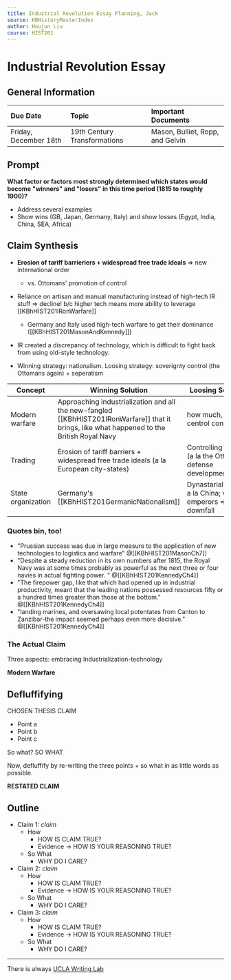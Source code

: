 ```yaml
---
title: Industrial Revolution Essay Planning, Jack
source: KBHistoryMasterIndex
author: Houjun Liu
course: HIST201
---
```


# Industrial Revolution Essay
## General Information
| Due Date | Topic | Important Documents |
| :-- | :-- | :-- |
| Friday, December 18th | 19th Century Transformations | Mason, Bulliet, Ropp, and Gelvin |

## Prompt
**What factor or factors most strongly determined which states would become "winners" and "losers" in this time period (1815 to roughly 1900)?** 

- Address several examples
- Show wins (GB, Japan, Germany, Italy) and show losses (Egypt, India, China, SEA, Africa)

## Claim Synthesis
* **Erosion of tariff barrieriers + widespread free trade ideals** => new international order
	* vs. Ottomans' promotion of control
* Reliance on artisan and manual manufacturing instead of high-tech IR stuff => decline! b/c higher tech means more ability to leverage [[KBhHIST201IRonWarfare]]
	* Germany and Italy used high-tech warfare to get their dominance ([[KBhHIST201MasonAndKennedy]])
* IR created a discrepancy of technology, which is difficult to fight back from using old-style technology.

* Winning strategy: nationalism. Loosing strategy: soverignty control (the Ottomans again) + seperatism

| Concept | Winning Solution | Loosing Solution | 
|---|---|---|
| Modern warfare | Approaching industrialization and all the new-fangled [[KBhHIST201IRonWarfare]] that it brings, like what happened to the British Royal Navy | how much, or centrol control  | 
| Trading | Erosion of tariff barriers + widespread free trade ideals (a la European city-states) | Controlling trade (a la the Ottomans' defense developmentalism) |
| State organization | Germany's [[KBhHIST201GermanicNationalism]] | Dynastarial control a la China; weak emperors => downfall |

### Quotes bin, too!
* "Prussian success was due in large measure to the application of new technologies to logistics and warfare"   @[[KBhHIST201MasonCh7]]
* "Despite a steady reduction in its own numbers after 1815, the Royal Navy was at some times probably as powerful as the next three or four navies in actual fighting power. " @[[KBhHIST201KennedyCh4]]
* "The firepower gap, like that which had opened up in industrial productivity, meant that the leading nations possessed resources fifty or a hundred times greater than those at the bottom." @[[KBhHIST201KennedyCh4]]
* "landing marines, and oversawing local potentates from Canton to Zanzibar-the impact seemed perhaps even more decisive." @[[KBhHIST201KennedyCh4]]

### The Actual Claim
Three aspects: embracing Industrialization-technology

**Modern Warfare**



## Defluffifying
CHOSEN THESIS CLAIM

* Point a 
* Point b
* Point c

So what? SO WHAT

Now, defluffify by re-writing the three points + so what in as little words as possible.

**RESTATED CLAIM**

## Outline
- Claim 1: *claim*
	- How
		- HOW IS CLAIM TRUE?
		- Evidence -> HOW IS YOUR REASONING TRUE?
	- So What
		- WHY DO I CARE?
- Claim 2: *claim*
	- How
		- HOW IS CLAIM TRUE?
		- Evidence -> HOW IS YOUR REASONING TRUE?
	- So What
		- WHY DO I CARE?
- Claim 3: *claim*
	- How
		- HOW IS CLAIM TRUE?
		- Evidence -> HOW IS YOUR REASONING TRUE?
	- So What
		- WHY DO I CARE?

***

There is always [UCLA Writing Lab](https://wp.ucla.edu/wp-content/uploads/2016/01/UWC_handouts_What-How-So-What-Thesis-revised-5-4-15-RZ.pdf)